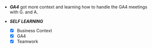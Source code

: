 - ***GA4*** got more context and learning how to handle the GA4 meetings with G. and A.

- ***SELF LEARNING***






  - [x] Business Context
  - [x] GA4
  - [x] Teamwork
